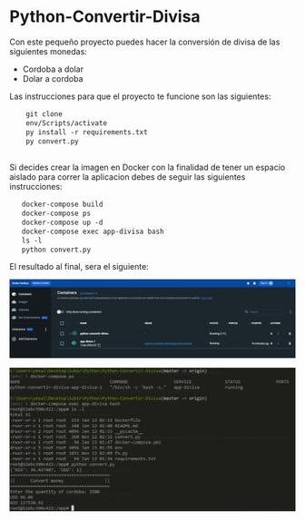 # Python-Convertir-Divisa

Con este pequeño proyecto puedes hacer la conversión de divisa de las siguientes monedas:
- Cordoba a dolar
- Dolar a cordoba

Las instrucciones para que el proyecto te funcione son las siguientes:

``` 
    git clone
    env/Scripts/activate
    py install -r requirements.txt
    py convert.py
    
 ```

 Si decides crear la imagen en Docker con la finalidad de tener un espacio aislado para correr la aplicacion debes de seguir las siguientes instrucciones:

 ```
    docker-compose build
    docker-compose ps
    docker-compose up -d
    docker-compose exec app-divisa bash
    ls -l
    python convert.py

 ```

 El resultado al final, sera el siguiente:



![Image text](https://github.com/Yesner/Python-Convertir-Divisa/blob/e7d7714f6d655f58ecd8c6524175a2b4ddbdb3cc/assets/Container.png)


![Image text](https://github.com/Yesner/Python-Convertir-Divisa/blob/e7d7714f6d655f58ecd8c6524175a2b4ddbdb3cc/assets/result.png)
